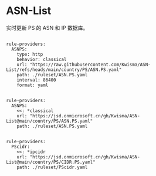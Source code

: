 
# ASN-List

实时更新 PS 的 ASN 和 IP 数据库。

<pre><code class="language-javascript">
rule-providers:
  ASNPS:
    type: http
    behavior: classical
    url: "https://raw.githubusercontent.com/Kwisma/ASN-List/refs/heads/main/country/PS/ASN.PS.yaml"
    path: ./ruleset/ASN.PS.yaml
    interval: 86400
    format: yaml
</code></pre>

<pre><code class="language-javascript">
rule-providers:
  ASNPS:
    <<: *classical
    url: "https://jsd.onmicrosoft.cn/gh/Kwisma/ASN-List@main/country/PS/ASN.PS.yaml"
    path: ./ruleset/ASN.PS.yaml
</code></pre>

<pre><code class="language-javascript">
rule-providers:
  PScidr:
    <<: *ipcidr
    url: "https://jsd.onmicrosoft.cn/gh/Kwisma/ASN-List@main/country/PS/CIDR.PS.yaml"
    path: ./ruleset/PScidr.yaml
</code></pre>